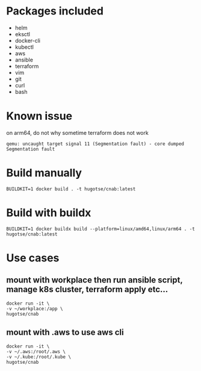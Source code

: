 # Packages included

* helm
* eksctl
* docker-cli
* kubectl
* aws
* ansible
* terraform
* vim
* git
* curl
* bash

# Known issue

on arm64, do not why sometime terraform does not work

```
qemu: uncaught target signal 11 (Segmentation fault) - core dumped
Segmentation fault
```

# Build manually

```
BUILDKIT=1 docker build . -t hugotse/cnab:latest
```

# Build with buildx

```
BUILDKIT=1 docker buildx build --platform=linux/amd64,linux/arm64 . -t hugotse/cnab:latest
```

# Use cases

## mount with workplace then run ansible script, manage k8s cluster, terraform apply etc...

```
docker run -it \
-v ~/workplace:/app \
hugotse/cnab
```

## mount with .aws to use aws cli

```
docker run -it \
-v ~/.aws:/root/.aws \
-v ~/.kube:/root/.kube \
hugotse/cnab
```
